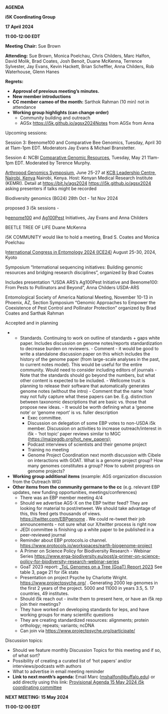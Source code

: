 **AGENDA**

**i5K Coordinating Group**

**17 April 2024**

**11:00-12:00 EDT**

**Meeting Chair:** Sue Brown

**Attending:** Sue Brown, Monica Poelchau, Chris Childers, Marc Halfon, David Molik, Brad Coates, Josh Benoit, Duane McKenna, Terrence Sylvester, Jay Evans, Kevin Hackett, Brian Scheffler, Anna Childers, Rob Waterhouse, Glenn Hanes

**Regrets:**

- **Approval of previous meeting’s minutes.**
- **New member introductions**
- **CC member cameo of the month:** Sarthok Rahman (10 min) not in attendance
- **Working group highlights (can change order)**
  - Community building and outreach
  - AGSx <https://i5k.github.io/agsx2024Notes> from AGSx from Anna

Upcoming sessions:

Session 3: Beenome100 and Comparative Bee Genomics, Tuesday, April 30 at 11am-1pm EDT. Moderators Jay Evans & Michael Branstetter.

Session 4: NCBI [Comparative Genomic Resources](https://www.ncbi.nlm.nih.gov/comparative-genomics-resource/about/#:~:text=The%20National%20Institutes%20of%20Health,data%20resources%20to%20biomedical%20research.), Tuesday, May 21 11am-1pm EDT. Moderated by Terence Murphy.

[Arthropod Genomics Symposium](https://pamca.org/en/resources/news/59/registration-for-the-arthropod-genomics-symposium-june-2024-in-nairobi-kenya-is-now-live!), June 25-27 at [KCB Leadership Centre, Nairobi, Kenya](https://maps.app.goo.gl/wajcLvoCNw21sLZd8) Nairobi, Kenya. Host: Kenyan Medical Research Institute (KEMRI). Detail at <https://bit.ly/ags2024> <https://i5k.github.io/agsx2024> asking presenters if talks might be recorded

Biodiversity genomics (BG24) 28th Oct - 1st Nov 2024

proposed 3 i5k sessions -

b[eenome100](https://www.beenome100.org/) and [Ag100Pest](https://scinet.usda.gov/research/working-groups/ag100pest) Initiatives, Jay Evans and Anna Childers

BEETLE TREE OF LIFE Duane McKenna

i5K COMMUNITY would like to hold a meeting, Brad S. Coates and Monica Poelchau

I[nternational Congress in Entomology 2024 (ICE24)](https://ice2024.org/) August 25-30, 2024, Kyoto

Symposium “International sequencing initiatives: Building genomic resources and bridging research disciplines”, organized by Brad Coates

Includes presentation “USDA ARS’s Ag100Pest Initiative and Beenome100: From Pests to Pollinators and Beyond”, Anna Childers USDA-ARS

Entomological Society of America National Meeting, November 10-13 in Phoenix, AZ, Section Symposium “Genomic Approaches to Empower the Coexistence of Pest Control and Pollinator Protection” organized by Brad Coates and Sarthak Rahman

Accepted and in planning

- - Standards. Continuing to work on outline of standards + gaps white paper. Includes discussion on genome notes/reports standardization to decrease burden on reviewers.
        - Comment - it would be good to write a standalone discussion paper on this which includes the history of the genome paper (from large-scale analyses in the past, to current notes model). This would be useful for the entire community. Would need to consider including editors of journals
        - Note that the standards should go beyond the numbers, but what other content is expected to be included.
        - Wellcome trust is planning to release their software that automatically generates genome notes (without the intro)
        - Comment that the name ‘note’ may not fully capture what these papers can be. E.g. distinction between taxonomic descriptions that are basic vs. those that propose new ideas.
            - It would be worth defining what a ‘genome note’ or ‘genome report’ is vs. fuller description
    - Exec committee.
    - Discussion on delegation of some EBP votes to non-USDA i5k member. Discussion on activities to increase outreach/interest in i5k - ‘hot topic’ paper reviews similar to MGC (<https://maizegdb.org/hot_new_papers>);
    - Podcast interviews of scientists and their genome project
    - Training no meeting
    - Genome Project Coordination next month discussion with Cibele on interactions with GOAT. What is a genome project group? How many genomes constitutes a group? How to submit progress on genome projects?
- **Working group additional items** (example: AGS organization discussion from the Outreach WG)
- **Other items from the community germane to the cc** (e.g. relevant EBP updates, new funding opportunities, meetings/conferences)
  - There was an EBP member meeting 4/4
  - Should we advertise AGS-X on the EBP twitter feed? They are looking for material to post/retweet. We should take advantage of this, this feed gets thousands of views. <https://twitter.com/EBPgenome> . We could re-tweet their job announcements - not sure what our X/twitter process is right now
  - JEDI committee is finishing up a white paper to be published in a peer-reviewed journal
  - Reminder about EBP protocols.io channel. <https://www.protocols.io/workspaces/earth-biogenome-project>
  - A Primer on Science Policy for Biodiversity Research - Webinar Series <https://www.erga-biodiversity.eu/post/a-primer-on-science-policy-for-biodiversity-research-webinar-series>
  - GoaT 2023 report: [\_ToL Genomes on a Tree (GoaT) Report 2023](https://docs.google.com/document/d/1GLXEEsIHAh22k6jev0LKy9R9o9eTU7fhjoPlBvDv0zw/edit) See table 3, page 21 for i5k stats
  - Presentation on project Psyche by Charlotte Wright. <https://www.projectpsyche.org/> . Generating 2000 lep genomes in the first 2 years of the project. 5000 and 11000 in years 3.5, 5. 17 countries, 49 institutes.
  - Should i5k reach out - invite them to present here, or have an i5k rep join their meetings?
  - They have worked on developing standards for leps, and have working groups for many scientific questions
  - They are creating standardized resources: alignments; protein orthology; repeats; variants; ncDNA
  - Can join via <https://www.projectpsyche.org/participate/>

Discussion topics:

- Should we feature monthly Discussion Topics for this meeting and if so, of what sort?
- Possibility of creating a curated list of ‘hot papers’ and/or interviews/podcasts with authors
- What to advertise in email meeting reminder
- **Link to next month’s agenda:** Email Marc ([mshalfon@buffalo.edu](mailto:mshalfon@buffalo.edu)) or add directly using this link: [Provisional Agenda 15 May 2024 i5k coordinating committee](https://docs.google.com/document/d/1IEcXE_Cb0iR-QUj2vU075UnkSyK2DeUiIaqMDfqTFms/edit?usp=sharing)

**NEXT MEETING: 15 May 2024**

**11:00-12:00 EDT**
